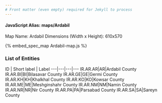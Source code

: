 ```yaml
---
# Front matter (even empty) required for Jekyll to process
---
```


#### JavaScript Alias: maps/Ardabil

Map Name: Ardabil
Dimensions (Width x Height): 610x570



{% embed_spec_map Ardabil-map.js %}

### List of Entities

ID | Short label | Label
---|---|---|---
IR.AR.AR|AR|Ardabil County
IR.AR.BI|BI|Bilasavar County
IR.AR.GE|GE|Germi County
IR.AR.KH|KH|Khalkhal County
IR.AR.KO|KO|Kowsar County
IR.AR.ME|ME|Meshginshahr County
IR.AR.NM|NM|Namin County
IR.AR.NR|NR|Nir County
IR.AR.PA|PA|Parsabad County
IR.AR.SA|SA|Sareyn County